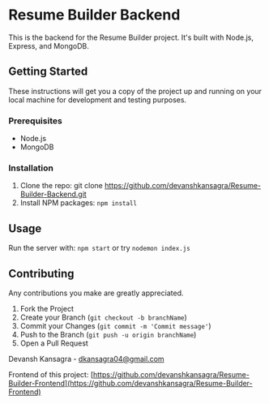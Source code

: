 # Resume Builder Backend

This is the backend for the Resume Builder project. It's built with Node.js, Express, and MongoDB.

## Getting Started

These instructions will get you a copy of the project up and running on your local machine for development and testing purposes.

### Prerequisites

- Node.js
- MongoDB

### Installation

1. Clone the repo: git clone https://github.com/devanshkansagra/Resume-Builder-Backend.git
2. Install NPM packages: `npm install`


## Usage

Run the server with: `npm start` or try `nodemon index.js`

## Contributing

Any contributions you make are greatly appreciated.

1. Fork the Project
2. Create your Branch (`git checkout -b branchName`)
3. Commit your Changes (`git commit -m 'Commit message'`)
4. Push to the Branch (`git push -u origin branchName`)
5. Open a Pull Request

Devansh Kansagra - dkansagra04@gmail.com

Frontend of this project: [https://github.com/devanshkansagra/Resume-Builder-Frontend](https://github.com/devanshkansagra/Resume-Builder-Frontend)